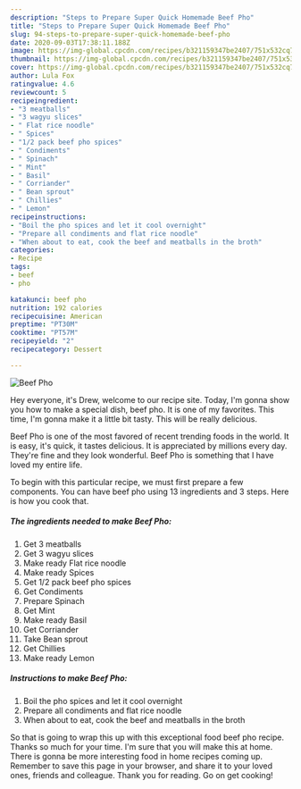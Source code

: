 ```yaml
---
description: "Steps to Prepare Super Quick Homemade Beef Pho"
title: "Steps to Prepare Super Quick Homemade Beef Pho"
slug: 94-steps-to-prepare-super-quick-homemade-beef-pho
date: 2020-09-03T17:38:11.188Z
image: https://img-global.cpcdn.com/recipes/b321159347be2407/751x532cq70/beef-pho-recipe-main-photo.jpg
thumbnail: https://img-global.cpcdn.com/recipes/b321159347be2407/751x532cq70/beef-pho-recipe-main-photo.jpg
cover: https://img-global.cpcdn.com/recipes/b321159347be2407/751x532cq70/beef-pho-recipe-main-photo.jpg
author: Lula Fox
ratingvalue: 4.6
reviewcount: 5
recipeingredient:
- "3 meatballs"
- "3 wagyu slices"
- " Flat rice noodle"
- " Spices"
- "1/2 pack beef pho spices"
- " Condiments"
- " Spinach"
- " Mint"
- " Basil"
- " Corriander"
- " Bean sprout"
- " Chillies"
- " Lemon"
recipeinstructions:
- "Boil the pho spices and let it cool overnight"
- "Prepare all condiments and flat rice noodle"
- "When about to eat, cook the beef and meatballs in the broth"
categories:
- Recipe
tags:
- beef
- pho

katakunci: beef pho 
nutrition: 192 calories
recipecuisine: American
preptime: "PT30M"
cooktime: "PT57M"
recipeyield: "2"
recipecategory: Dessert

---
```



![Beef Pho](https://img-global.cpcdn.com/recipes/b321159347be2407/751x532cq70/beef-pho-recipe-main-photo.jpg)

Hey everyone, it's Drew, welcome to our recipe site. Today, I'm gonna show you how to make a special dish, beef pho. It is one of my favorites. This time, I'm gonna make it a little bit tasty. This will be really delicious.



Beef Pho is one of the most favored of recent trending foods in the world. It is easy, it's quick, it tastes delicious. It is appreciated by millions every day. They're fine and they look wonderful. Beef Pho is something that I have loved my entire life.


To begin with this particular recipe, we must first prepare a few components. You can have beef pho using 13 ingredients and 3 steps. Here is how you cook that.

<!--inarticleads1-->

##### The ingredients needed to make Beef Pho:

1. Get 3 meatballs
1. Get 3 wagyu slices
1. Make ready  Flat rice noodle
1. Make ready  Spices
1. Get 1/2 pack beef pho spices
1. Get  Condiments
1. Prepare  Spinach
1. Get  Mint
1. Make ready  Basil
1. Get  Corriander
1. Take  Bean sprout
1. Get  Chillies
1. Make ready  Lemon




<!--inarticleads2-->

##### Instructions to make Beef Pho:

1. Boil the pho spices and let it cool overnight
1. Prepare all condiments and flat rice noodle
1. When about to eat, cook the beef and meatballs in the broth




So that is going to wrap this up with this exceptional food beef pho recipe. Thanks so much for your time. I'm sure that you will make this at home. There is gonna be more interesting food in home recipes coming up. Remember to save this page in your browser, and share it to your loved ones, friends and colleague. Thank you for reading. Go on get cooking!
